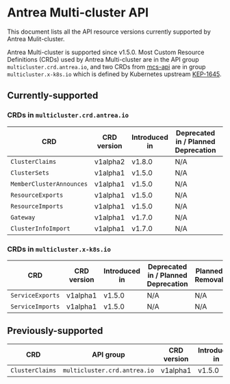 # Antrea Multi-cluster API

This document lists all the API resource versions currently supported by Antrea Mulit-cluster.

Antrea Multi-cluster is supported since v1.5.0. Most Custom Resource Definitions (CRDs)
used by Antrea Multi-cluster are in the API group `multicluster.crd.antrea.io`, and
two CRDs from [mcs-api](https://github.com/kubernetes-sigs/mcs-api) are in group `multicluster.x-k8s.io`
which is defined by Kubernetes upstream [KEP-1645](https://github.com/kubernetes/enhancements/tree/master/keps/sig-multicluster/1645-multi-cluster-services-api).

## Currently-supported

### CRDs in `multicluster.crd.antrea.io`

| CRD                      | CRD version | Introduced in | Deprecated in / Planned Deprecation | Planned Removal |
| ------------------------ | ----------- | ------------- | ----------------------------------- | --------------- |
| `ClusterClaims`          | v1alpha2    | v1.8.0        | N/A                                 | N/A             |
| `ClusterSets`            | v1alpha1    | v1.5.0        | N/A                                 | N/A             |
| `MemberClusterAnnounces` | v1alpha1    | v1.5.0        | N/A                                 | N/A             |
| `ResourceExports`        | v1alpha1    | v1.5.0        | N/A                                 | N/A             |
| `ResourceImports`        | v1alpha1    | v1.5.0        | N/A                                 | N/A             |
| `Gateway`                | v1alpha1    | v1.7.0        | N/A                                 | N/A             |
| `ClusterInfoImport`      | v1alpha1    | v1.7.0        | N/A                                 | N/A             |

### CRDs in `multicluster.x-k8s.io`

| CRD              | CRD version | Introduced in | Deprecated in / Planned Deprecation | Planned Removal |
| ---------------- | ----------- | ------------- | ----------------------------------- | --------------- |
| `ServiceExports` | v1alpha1    | v1.5.0        | N/A                                 | N/A             |
| `ServiceImports` | v1alpha1    | v1.5.0        | N/A                                 | N/A             |

## Previously-supported

| CRD                      | API group                    | CRD version | Introduced in | Deprecated in | Removed in |
| ------------------------ | ---------------------------- | ----------- | ------------- | ------------- | ---------- |
| `ClusterClaims`          | `multicluster.crd.antrea.io` | v1alpha1    | v1.5.0        | v1.8.0        | v1.8.0     |
